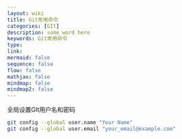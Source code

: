 ```yaml
---
layout: wiki
title: Git常用命令
categories: [GIt]
description: some word here
keywords: Git常用命令
type:
link:
mermaid: false
sequence: false
flow: false
mathjax: false
mindmap: false
mindmap2: false
---
```


全局设置GIt用户名和密码

```bash
git config --global user.name "Your Name"
git config --global user.email "your_email@example.com"
```

